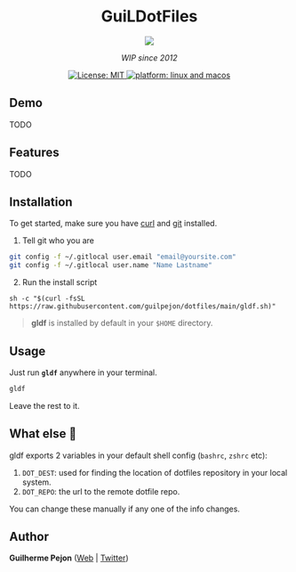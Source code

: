 <h1 align="center">GuiLDotFiles</h1>

<div align="center">
  <img src="https://user-images.githubusercontent.com/871362/67146077-9bb93f80-f25d-11e9-9119-dbd83b6b4b62.png" />
  <p align="center"><i>WIP since 2012</i></p>
</div>

<p align="center">
  <a href="https://github.com/Bhupesh-V/dotman/blob/master/LICENSE">
    <img alt="License: MIT" src="https://img.shields.io/github/license/Bhupesh-V/dotman" />
  </a>
  <a href="">
    <img alt="platform: linux and macos" src="https://img.shields.io/badge/platform-GNU/Linux %7C MacOS-blue">
  </a>
</p>

## Demo

TODO

## Features

TODO


## Installation

To get started, make sure you have [curl](https://github.com/curl/curl) and [git](https://git-scm.com/downloads) installed.

1. Tell git who you are
```bash
git config -f ~/.gitlocal user.email "email@yoursite.com"
git config -f ~/.gitlocal user.name "Name Lastname"
```

2. Run the install script

```shell
sh -c "$(curl -fsSL https://raw.githubusercontent.com/guilpejon/dotfiles/main/gldf.sh)"
```

> **gldf** is installed by default in your `$HOME` directory.

## Usage

Just run **`gldf`** anywhere in your terminal.

```bash
gldf
```
Leave the rest to it.

## What else 👀

gldf exports 2 variables in your default shell config (`bashrc`, `zshrc` etc):

1. `DOT_DEST`: used for finding the location of dotfiles repository in your local system.
2. `DOT_REPO`: the url to the remote dotfile repo.

You can change these manually if any one of the info changes.

## Author

**Guilherme Pejon** ([Web](https://guilpejon.me) | [Twitter](https://twitter.com/guilpejon))
